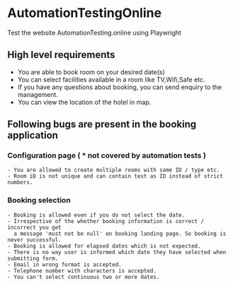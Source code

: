 # AutomationTestingOnline

Test the website AutomationTesting.online using Playwright

## High level requirements

- You are able to book room on your desired date(s)
- You can select facilities available in a room like TV,Wifi,Safe etc.
- If you have any questions about booking, you can send enquiry to the management.
- You can view the location of the hotel in map.
## Following bugs are present in the booking application

### Configuration page ( * not covered by automation tests )

    - You are allowed to create multiple rooms with same ID / type etc.
    - Room iD is not unique and can contain text as ID instead of strict numbers.

### Booking selection

    - Booking is allowed even if you do not select the date.
    - Irrespective of the whether booking information is correct / incorrect you get
      a message 'must not be null' on booking landing page. So booking is never successful.
    - Booking is allowed for elapsed dates which is not expected.
    - There is no way user is informed which date they have selected when submitting form.
    - Email in wrong format is accepted. 
    - Telephone number with characters is accepted.
    - You can't select continuous two or more dates.